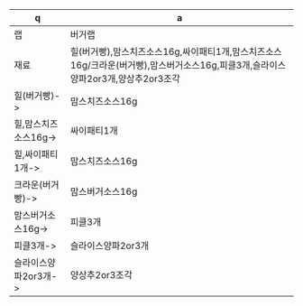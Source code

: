  q  | a
--- | ---
랩	| 버거랩
재료	| 힐(버거빵),맘스치즈소스16g,싸이패티1개,맘스치즈소스16g/크라운(버거빵),맘스버거소스16g,피클3개,슬라이스양파2or3개,양상추2or3조각
힐(버거빵)->	| 맘스치즈소스16g
힐,맘스치즈소스16g->	| 싸이패티1개
힐,싸이패티1개->	| 맘스치즈소스16g
크라운(버거빵)->	| 맘스버거소스16g
맘스버거소스16g->	| 피클3개
피클3개->	| 슬라이스양파2or3개
슬라이스양파2or3개->	| 양상추2or3조각
